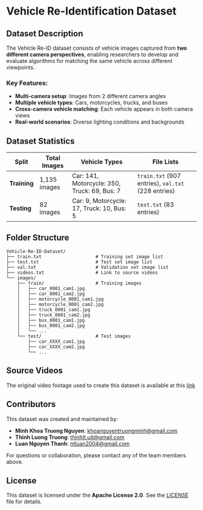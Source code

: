 # Vehicle Re-Identification Dataset
## Dataset Description

The Vehicle Re-ID dataset consists of vehicle images captured from **two different camera perspectives**, enabling researchers to develop and evaluate algorithms for matching the same vehicle across different viewpoints.

### Key Features:
- **Multi-camera setup**: Images from 2 different camera angles
- **Multiple vehicle types**: Cars, motorcycles, trucks, and buses
- **Cross-camera vehicle matching**: Each vehicle appears in both camera views
- **Real-world scenarios**: Diverse lighting conditions and backgrounds

## Dataset Statistics

| Split | Total Images | Vehicle Types | File Lists |
|-------|-------------|---------------|------------|
| **Training** | 1,135 images | Car: 141, Motorcycle: 350, Truck: 69, Bus: 7 | `train.txt` (907 entries), `val.txt` (228 entries) |
| **Testing** | 82 images | Car: 9, Motorcycle: 17, Truck: 10, Bus: 5 | `test.txt` (83 entries) |

## Folder Structure

```
Vehicle-Re-ID-Dataset/
├── train.txt                    # Training set image list
├── test.txt                     # Test set image list  
├── val.txt                      # Validation set image list
├── videos.txt                   # Link to source videos
└── images/
    ├── train/                   # Training images
    │   ├── car_0001_cam1.jpg
    │   ├── car_0001_cam2.jpg
    │   ├── motorcycle_0001_cam1.jpg
    │   ├── motorcycle_0001_cam2.jpg
    │   ├── truck_0001_cam1.jpg
    │   ├── truck_0001_cam2.jpg
    │   ├── bus_0001_cam1.jpg
    │   ├── bus_0001_cam2.jpg
    │   └── ...
    └── test/                    # Test images
        ├── car_XXXX_cam1.jpg
        ├── car_XXXX_cam2.jpg
        └── ...
```

## Source Videos

The original video footage used to create this dataset is available at this
[link](https://drive.google.com/drive/folders/1VIvguu1LzR_S5eywCxP88IQCRAfYVNcP?usp=sharing)

## Contributors

This dataset was created and maintained by:

- **Minh Khoa Truong Nguyen**: [khoanguyentruongminh@gmail.com](mailto:khoanguyentruongminh@gmail.com)
- **Thinh Luong Truong**: [thinhlt.uit@gmail.com](mailto:thinhlt.uit@gmail.com)  
- **Luan Nguyen Thanh**: [ntluan2004@gmail.com](mailto:ntluan2004@gmail.com)

For questions or collaboration, please contact any of the team members above.

## License

This dataset is licensed under the **Apache License 2.0**. See the [LICENSE](LICENSE) file for details.
